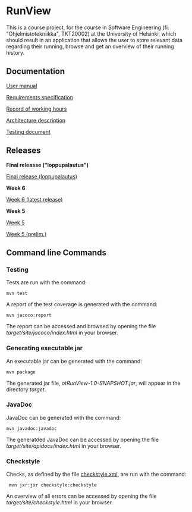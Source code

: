# RunView

This is a course project, for the course in Software Engineering (fi: "Ohjelmistotekniikka", TKT20002) at the University of Helsinki, which should result in an application that allows the user to store relevant data regarding their running, browse and get an overview of their running history.


## Documentation

[User manual](https://github.com/jrhel/ot-harjoitustyo2020/blob/master/documentation/User%20manual.md)

[Requirements specification](https://github.com/jrhel/ot-harjoitustyo2020/blob/master/documentation/Requirements%20specification.md)

[Record of working hours](https://github.com/jrhel/ot-harjoitustyo2020/blob/master/documentation/Record%20of%20working%20hours.md)

[Architecture description](https://github.com/jrhel/ot-harjoitustyo2020/blob/master/documentation/Architecture%20description.md)

[Testing document](https://github.com/jrhel/ot-harjoitustyo2020/blob/master/documentation/testing.md)

## Releases

**Final releasse ("loppupalautus")**

[Final release (loppupalautus)](https://github.com/jrhel/ot-harjoitustyo2020/releases/tag/loppupalautus)

**Week 6**

[Week 6 (latest release)](https://github.com/jrhel/ot-harjoitustyo2020/releases/tag/week_6)

**Week 5**

[Week 5](https://github.com/jrhel/ot-harjoitustyo2020/releases/tag/week_5)

[Week 5 (prelim.)](https://github.com/jrhel/ot-harjoitustyo2020/releases/tag/week_5_(prelim.))

## Command line Commands

### Testing

Tests are run with the command:

```
mvn test
```

A report of the test coverage is generated with the command:

```
mvn jacoco:report
```

The report can be accessed and browsed by opening the file _target/site/jacoco/index.html_ in your browser.

### Generating executable jar

An executable jar can be generated with the command:

```
mvn package
```

The generated jar file, _otRunView-1.0-SNAPSHOT.jar_, will appear in the directory _target_.

### JavaDoc

JavaDoc can be generated with the command: 

```
mvn javadoc:javadoc
```

The generatded JavaDoc can be accessed by opening the file _target/site/apidocs/index.html_ in your browser.

### Checkstyle

Checks, as defined by the file [checkstyle.xml](https://github.com/jrhel/ot-harjoitustyo2020/blob/master/otRunView/checkstyle.xml), are run with the command:

```
 mvn jxr:jxr checkstyle:checkstyle
```

An overview of all errors can be accessed by opening the file _target/site/checkstyle.html_ in your browser.






